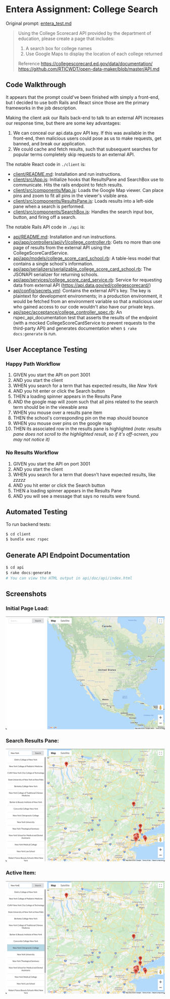 Entera Assignment: College Search
=================================

Original prompt: [entera_test.md](https://gist.github.com/zstarer/8fb0f7e982cca161761caa65a7e062ba)

> Using the College Scorecard API provided by the department of education, please create a page that includes:
> 
> 1. A search box for college names
> 2. Use Google Maps to display the location of each college returned​
> 
> Reference
> https://collegescorecard.ed.gov/data/documentation/ https://github.com/RTICWDT/open-data-maker/blob/master/API.md


Code Walkthrough
----------------

It appears that the prompt could've been finished with simply a front-end, but I decided to use both Rails and React since those are the primary frameworks in the job description.

Making the client ask our Rails back-end to talk to an external API increases our response time, but there are some key advantages:

1. We can conceal our api.data.gov API key. If this was available in the front-end, then malicious users could pose as us to make requests, get banned, and break our application. 
2. We could cache and fetch results, such that subsequent searches for popular terms completely skip requests to an external API.

The notable React code in `./client` is:

- [client/README.md](client/README.md): Installation and run instructions.
- [client/src/App.js](client/src/App.js): Initialize hooks that ResultsPane and SearchBox use to communicate. Hits the rails endpoint to fetch results.
- [client/src/components/Map.js](client/src/components/Map.js): Loads the Google Map viewer. Can place pins and zoom to fit all pins in the viewer's visible area.
- [client/src/components/ResultsPane.js](client/src/components/ResultsPane.js): Loads results into a left-side pane when a search is performed. 
- [client/src/components/SearchBox.js](client/src/components/SearchBox.js): Handles the search input box, button, and firing off a search.

The notable Rails API code in `./api` is:

- [api/README.md](api/README.md): Installation and run instructions.
- [api/app/controllers/api/v1/college_controller.rb](api/app/controllers/api/v1/college_controller.rb): Gets no more than one page of results from the external API using the CollegeScoreCardService.
- [api/app/models/college_score_card_school.rb](api/app/models/college_score_card_school.rb): A table-less model that contains a single school's information.
- [api/app/serializers/serializable_college_score_card_school.rb](api/app/serializers/serializable_college_score_card_school.rb): The JSONAPI serializer for returning schools.
- [api/app/services/college_score_card_service.rb](api/app/services/college_score_card_service.rb): Service for requesting data from external API (https://api.data.gov/ed/collegescorecard/)
- [api/config/secrets.yml](api/config/secrets.yml): Contains the external API's key. The key is plaintext for development environments; in a production environment, it would be fetched from an environment variable so that a malicious user who gained access to our code wouldn't also have our private keys.
- [api/spec/acceptance/college_controller_spec.rb](api/spec/acceptance/college_controller_spec.rb): An rspec_api_documentation test that asserts the results of the endpoint (with a mocked CollegeScoreCardService to prevent requests to the third-party API) and generates documentation when `$ rake docs:generate` is run.


User Acceptance Testing
-----------------------

### Happy Path Workflow

1. GIVEN you start the API on port 3001
2. AND you start the client
3. WHEN you search for a term that has expected results, like _New York_
4. AND you hit enter or click the Search button
5. THEN a loading spinner appears in the Results Pane
6. AND the google map will zoom such that all pins related to the search term should be in the viewable area
7. WHEN you mouse over a results pane item
8. THEN the school's corresponding pin on the map should bounce
9. WHEN you mouse over pins on the google map
10. THEN its associated row in the results pane is highlighted _(note: results pane does not scroll to the highlighted result, so if it's off-screen, you may not notice it)_


### No Results Workflow

1. GIVEN you start the API on port 3001
2. AND you start the client
3. WHEN you search for a term that doesn't have expected results, like _zzzzz_
4. AND you hit enter or click the Search button
5. THEN a loading spinner appears in the Results Pane
6. AND you will see a message that says no results were found.


Automated Testing
-----------------

To run backend tests:

```sh
$ cd client
$ bundle exec rspec
```


Generate API Endpoint Documentation
-----------------------------------

```sh
$ cd api
$ rake docs:generate
# You can view the HTML output in api/doc/api/index.html
```


Screenshots
-----------

### Initial Page Load:
![01. Initial Page Load](01-Initial-Load.png)

### Search Results Pane:
![02. Search Results Pane](02-Search-Results.png)

### Active Item:
![03. Active Item](03-Active-Item.png)